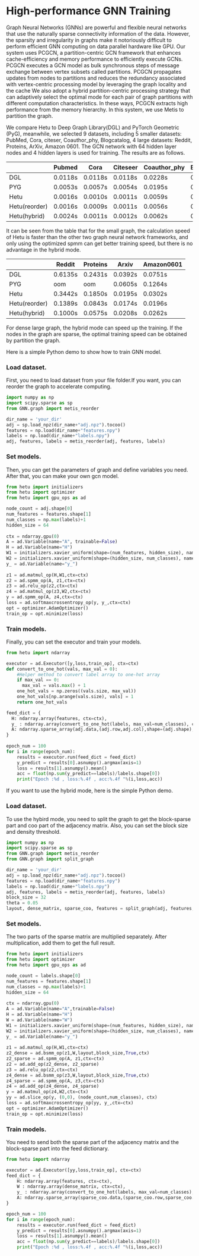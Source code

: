 High-performance GNN Training
=============================


Graph Neural Networks (GNNs) are powerful and flexible neural networks that use the naturally sparse connectivity information of the data. However, the sparsity and irregularity in graphs make it notoriously difficult to perform efficient GNN computing on data parallel hardware like GPU. Our system uses PCGCN, a partition-centric GCN framework that enhances cache-efficiency and memory performance to efficiently execute GCNs. PCGCN executes a GCN model as bulk synchronous steps of message exchange between vertex subsets called partitions. PCGCN propagates updates from nodes to partitions and reduces the redundancy associated with vertex-centric processing model by leveraging the graph locality and the cache We also adopt a hybrid partition-centric processing strategy that can adaptively select the optimal mode for each pair of graph partitions with different computation characteristics. In these ways, PCGCN extracts high performance from the memory hierarchy. In this system, we use Metis to partition the graph.

We compare Hetu to Deep Graph Library(DGL)  and PyTorch Geometric (PyG), meanwhile, we selected 9 datasets, including 5 smaller datasets: PubMed, Cora, citeser, Coauthor_phy, Blogcatalog, 4 large datasets: Reddit, Proteins, ArXiv, Amazon 0601. The GCN network with 64 hidden layer nodes and 4 hidden layers is used for training. The results are as follows.

|                | Pubmed  | Cora    | Citeseer | Coauthor_phy | Blogcatalog |
|----------------|---------|---------|----------|--------------|-------------|
| DGL            | 0.0118s | 0.0118s | 0.0118s  | 0.0228s      | 0.0128s     |
| PYG            | 0.0053s | 0.0057s | 0.0054s  | 0.0195s      | 0.0078s     |
| Hetu           | 0.0016s | 0.0010s | 0.0011s  | 0.0059s      | 0.0022s     |
| Hetu(reorder)  | 0.0016s | 0.0009s | 0.0011s  | 0.0056s      | 0.0023s     |
| Hetu(hybrid)   | 0.0024s | 0.0011s | 0.0012s  | 0.0062s      | 0.0022s     |


It can be seen from the table that for the small graph, the calculation speed of Hetu is faster than the other two graph neural network frameworks, and only using the optimized spmm can get better training speed, but there is no advantage in the hybrid mode.

|                | Reddit  | Proteins | Arxiv   | Amazon0601 |
|----------------|---------|----------|---------|------------|
| DGL            | 0.6135s | 0.2431s  | 0.0392s | 0.0751s    |
| PYG            | oom     | oom      | 0.0605s | 0.1264s    |
| Hetu           | 0.3442s | 0.1850s  | 0.0195s | 0.0302s    |
| Hetu(reorder)	 | 0.1389s | 0.0843s  | 0.0174s | 0.0196s    |
| Hetu(hybrid)	  | 0.1000s | 0.0575s  | 0.0208s | 0.0262s    |

For dense large graph, the hybrid mode can speed up the training. If the nodes in the graph are sparse, the optimal training speed can be obtained by partition the graph.

Here is a simple Python demo to show how to train GNN model.

### Load dataset.

First, you need to load dataset from your file folder.If you want, you can reorder the graph to accelerate computing.
```python
import numpy as np
import scipy.sparse as sp
from GNN.graph import metis_reorder

dir_name = 'your_dir'
adj = sp.load_npz(dir_name+"adj.npz").tocoo()
features = np.load(dir_name+"features.npy")
labels = np.load(dir_name+"labels.npy")
adj, features, labels = metis_reorder(adj, features, labels)
```

### Set models.

Then, you can get the parameters of graph and define variables  you need. After that, you can make your own gcn model.

```python
from hetu import initializers
from hetu import optimizer
from hetu import gpu_ops as ad

node_count = adj.shape[0]
num_features = features.shape[1]
num_classes = np.max(labels)+1
hidden_size = 64
 
ctx = ndarray.gpu(0)
A = ad.Variable(name="A", trainable=False)
H = ad.Variable(name="H")
W1 = initializers.xavier_uniform(shape=(num_features, hidden_size), name="W1", trainable=True, ctx=ctx)
W2 = initializers.xavier_uniform(shape=(hidden_size, num_classes), name="W2", trainable=True, ctx=ctx)
y_ = ad.Variable(name="y_")       
 
z1 = ad.matmul_op(H,W1,ctx=ctx)  
z2 = ad.spmm_op(A, z1,ctx=ctx) 
z3 = ad.relu_op(z2,ctx=ctx)       
z4 = ad.matmul_op(z3,W2,ctx=ctx)       
y = ad.spmm_op(A, z4,ctx=ctx)  
loss = ad.softmaxcrossentropy_op(y, y_,ctx=ctx)   
opt = optimizer.AdamOptimizer()
train_op = opt.minimize(loss)
```

### Train models.

Finally, you can set the executor and train your models.

```python
from hetu import ndarray

executor = ad.Executor([y,loss,train_op], ctx=ctx)
def convert_to_one_hot(vals, max_val = 0):
    #Helper method to convert label array to one-hot array
    if max_val == 0:
      max_val = vals.max() + 1
    one_hot_vals = np.zeros((vals.size, max_val))
    one_hot_vals[np.arange(vals.size), vals] = 1
    return one_hot_vals   

feed_dict = {
  H: ndarray.array(features, ctx=ctx),
  y_ : ndarray.array(convert_to_one_hot(labels, max_val=num_classes), ctx=ctx),
  A: ndarray.sparse_array(adj.data,(adj.row,adj.col),shape=(adj.shape),ctx=ctx)
}
    
epoch_num = 100
for i in range(epoch_num):
    results = executor.run(feed_dict = feed_dict)  
    y_predict = results[0].asnumpy().argmax(axis=1)
    loss = results[1].asnumpy().mean()
    acc = float(np.sum(y_predict==labels)/labels.shape[0])
    print("Epoch :%d , loss:%.4f , acc:%.4f "%(i,loss,acc))
```

If you want to use the hybrid mode, here is the simple Python demo.

### Load dataset.

To use the hybird mode, you need to split the graph to get the block-sparse part and coo part of the adjacency matrix. Also, you can set the block size and density threshold.
```python
import numpy as np
import scipy.sparse as sp
from GNN.graph import metis_reorder
from GNN.graph import split_graph

dir_name = 'your_dir'
adj = sp.load_npz(dir_name+"adj.npz").tocoo()
features = np.load(dir_name+"features.npy")
labels = np.load(dir_name+"labels.npy")
adj, features, labels = metis_reorder(adj, features, labels)
block_size = 32
theta = 0.05
layout, dense_matrix, sparse_coo, features = split_graph(adj, features, block_size = block_size, theta = theta)
```

### Set models.

The two parts of the sparse matrix are multiplied separately. After multiplication, add them to get the full result.

```python
from hetu import initializers
from hetu import optimizer
from hetu import gpu_ops as ad

node_count = labels.shape[0]
num_features = features.shape[1]   
num_classes = np.max(labels)+1
hidden_size = 64
   
ctx = ndarray.gpu(0)
A = ad.Variable(name="A",trainable=False)
H = ad.Variable(name="H")
W = ad.Variable(name="W")
W1 = initializers.xavier_uniform(shape=(num_features, hidden_size), name="W1", trainable=True, ctx=ctx)
W2 = initializers.xavier_uniform(shape=(hidden_size, num_classes), name="W2", trainable=True, ctx=ctx)    
y_ = ad.Variable(name="y_")    
   
z1 = ad.matmul_op(H,W1,ctx=ctx)  
z2_dense = ad.bsmm_op(z1,W,layout,block_size,True,ctx)
z2_sparse = ad.spmm_op(A, z1,ctx=ctx) 
z2 = ad.add_op(z2_dense, z2_sparse)
z3 = ad.relu_op(z2,ctx=ctx)       
z4_dense = ad.bsmm_op(z3,W,layout,block_size,True,ctx)   
z4_sparse = ad.spmm_op(A, z3,ctx=ctx)
z4 = ad.add_op(z4_dense, z4_sparse)        
y = ad.matmul_op(z4,W2,ctx=ctx)    
yy = ad.slice_op(y, (0,0), (node_count,num_classes), ctx)
loss = ad.softmaxcrossentropy_op(yy, y_,ctx=ctx)   
opt = optimizer.AdamOptimizer()
train_op = opt.minimize(loss)
```

### Train models.

You need to send both the sparse part of the adjacency matrix and the block-sparse part into the feed dictionary.

```python
from hetu import ndarray

executor = ad.Executor([yy,loss,train_op], ctx=ctx)
feed_dict = {
    H: ndarray.array(features, ctx=ctx),
    W : ndarray.array(dense_matrix, ctx=ctx),
    y_ : ndarray.array(convert_to_one_hot(labels, max_val=num_classes), ctx=ctx),
    A: ndarray.sparse_array(sparse_coo.data,(sparse_coo.row,sparse_coo.col),shape=(sparse_coo.shape),ctx=ctx),
}

epoch_num = 100
for i in range(epoch_num):
    results = executor.run(feed_dict = feed_dict)  
    y_predict = results[0].asnumpy().argmax(axis=1)
    loss = results[1].asnumpy().mean()
    acc = float(np.sum(y_predict==labels)/labels.shape[0])
    print("Epoch :%d , loss:%.4f , acc:%.4f "%(i,loss,acc))
```
